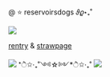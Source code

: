 @ ⭐ reservoirsdogs 𝜗𝜚⋆₊˚

![](https://64.media.tumblr.com/38bb2cc7471f05e2ce7e2e27b001d422/505f0d4671d7a83a-3f/s640x960/68c98819a446dd24426555f1a91a46cdf6de1d44.gifv)

[rentry]() & [strawpage]()

![](https://64.media.tumblr.com/f7702d1329d398d9129a7f1e115e7a34/521dfb70c93af8b1-db/s100x200/b61b6ceac27c072081a928bd00a7597bd9e09f37.gifv)          *ੈ✩‧₊˚༺☆༻*ੈ✩‧₊˚         ![](https://64.media.tumblr.com/4fc1ec1c92e71628bf24ddcaceed86f9/521dfb70c93af8b1-a0/s100x200/9076ee507ebdcc90cf62b0d42d9a75169fb960e0.gifv)
